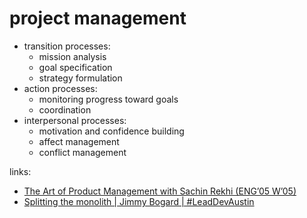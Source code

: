# project management

* transition processes:
  * mission analysis
  * goal specification
  * strategy formulation
* action processes:
  * monitoring progress toward goals
  * coordination
* interpersonal processes:
  * motivation and confidence building
  * affect management
  * conflict management


links:

* [The Art of Product Management with Sachin Rekhi (ENG’05 W’05)](https://www.youtube.com/watch?v=huTSPanUlQM)
* [Splitting the monolith | Jimmy Bogard | #LeadDevAustin](https://www.youtube.com/watch?v=oyY3Iec5IAc)
